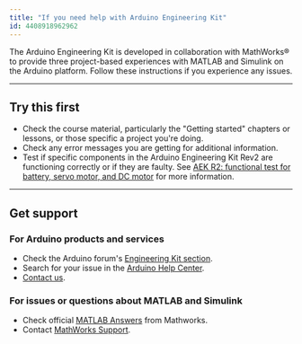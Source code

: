 ```yaml
---
title: "If you need help with Arduino Engineering Kit"
id: 4408918962962
---
```


The Arduino Engineering Kit is developed in collaboration with MathWorks® to provide three project-based experiences with MATLAB and Simulink on the Arduino platform. Follow these instructions if you experience any issues.

---

## Try this first

- Check the course material, particularly the "Getting started" chapters or lessons, or those specific a project you're doing.
- Check any error messages you are getting for additional information.
- Test if specific components in the Arduino Engineering Kit Rev2 are functioning correctly or if they are faulty. See [AEK R2: functional test for battery, servo motor, and DC motor](https://support.arduino.cc/hc/en-us/articles/10972564241948-AEK-R2-functional-test-for-battery-servo-motor-and-DC-motor) for more information.

---

## Get support

### For Arduino products and services

- Check the Arduino forum's [Engineering Kit section](https://forum.arduino.cc/c/official-hardware/education/engineering-kit/149).
- Search for your issue in the [Arduino Help Center](https://support.arduino.cc/hc/en-us).
- [Contact us](https://www.arduino.cc/en/contact-us/).

### For issues or questions about MATLAB and Simulink

- Check official [MATLAB Answers](https://mathworks.com/matlabcentral/answers/index) from Mathworks.
- Contact [MathWorks Support](https://mathworks.com/support/contact_us.html).
